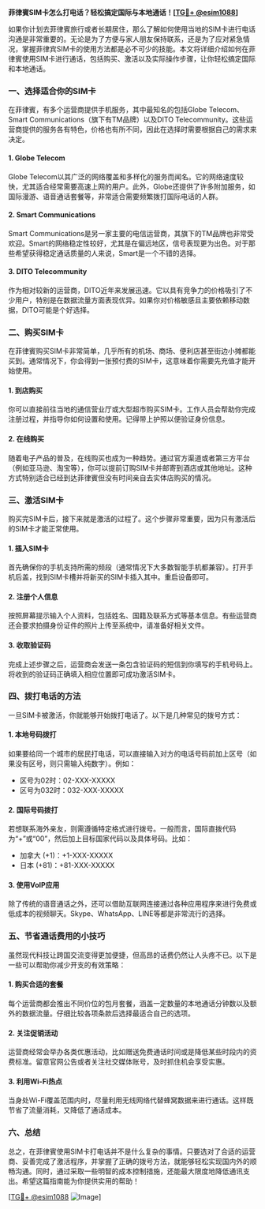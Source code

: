 **菲律賓SIM卡怎么打电话？轻松搞定国际与本地通话！[[TG💪+ @esim1088](https://t.me/s/esim1088)]**

如果你计划去菲律賓旅行或者长期居住，那么了解如何使用当地的SIM卡进行电话沟通是非常重要的。无论是为了方便与家人朋友保持联系，还是为了应对紧急情况，掌握菲律宾SIM卡的使用方法都是必不可少的技能。本文将详细介绍如何在菲律賓使用SIM卡进行通话，包括购买、激活以及实际操作步骤，让你轻松搞定国际和本地通话。

### 一、选择适合你的SIM卡

在菲律賓，有多个运营商提供手机服务，其中最知名的包括Globe Telecom、Smart Communications（旗下有TM品牌）以及DITO Telecommunity。这些运营商提供的服务各有特色，价格也有所不同，因此在选择时需要根据自己的需求来决定。

#### 1. Globe Telecom
Globe Telecom以其广泛的网络覆盖和多样化的服务而闻名。它的网络速度较快，尤其适合经常需要高速上网的用户。此外，Globe还提供了许多附加服务，如国际漫游、语音通话套餐等，非常适合需要频繁拨打国际电话的人群。

#### 2. Smart Communications
Smart Communications是另一家主要的电信运营商，其旗下的TM品牌也非常受欢迎。Smart的网络稳定性较好，尤其是在偏远地区，信号表现更为出色。对于那些希望获得稳定通话质量的人来说，Smart是一个不错的选择。

#### 3. DITO Telecommunity
作为相对较新的运营商，DITO近年来发展迅速。它以具有竞争力的价格吸引了不少用户，特别是在数据流量方面表现优异。如果你对价格敏感且主要依赖移动数据，DITO可能是个好选择。

### 二、购买SIM卡

在菲律賓购买SIM卡非常简单，几乎所有的机场、商场、便利店甚至街边小摊都能买到。通常情况下，你会得到一张预付费的SIM卡，这意味着你需要先充值才能开始使用。

#### 1. 到店购买
你可以直接前往当地的通信营业厅或大型超市购买SIM卡。工作人员会帮助你完成注册过程，并指导你如何设置和使用。记得带上护照以便验证身份信息。

#### 2. 在线购买
随着电子产品的普及，在线购买也成为一种趋势。通过官方渠道或者第三方平台（例如亚马逊、淘宝等），你可以提前订购SIM卡并邮寄到酒店或其他地址。这种方式特别适合已经到达菲律賓但没有时间亲自去实体店购买的情况。

### 三、激活SIM卡

购买完SIM卡后，接下来就是激活的过程了。这个步骤非常重要，因为只有激活后的SIM卡才能正常使用。

#### 1. 插入SIM卡
首先确保你的手机支持所需的频段（通常情况下大多数智能手机都兼容）。打开手机后盖，找到SIM卡槽并将新买的SIM卡插入其中。重启设备即可。

#### 2. 注册个人信息
按照屏幕提示输入个人资料，包括姓名、国籍及联系方式等基本信息。有些运营商还会要求拍摄身份证件的照片上传至系统中，请准备好相关文件。

#### 3. 收取验证码
完成上述步骤之后，运营商会发送一条包含验证码的短信到你填写的手机号码上。将收到的验证码正确填入相应位置即可成功激活SIM卡。

### 四、拨打电话的方法

一旦SIM卡被激活，你就能够开始拨打电话了。以下是几种常见的拨号方式：

#### 1. 本地号码拨打
如果要给同一个城市的居民打电话，可以直接输入对方的电话号码前加上区号（如果没有区号，则只需输入纯数字）。例如：
- 区号为02时：02-XXX-XXXXX
- 区号为032时：032-XXX-XXXXX

#### 2. 国际号码拨打
若想联系海外亲友，则需遵循特定格式进行拨号。一般而言，国际直拨代码为“+”或“00”，然后加上目标国家代码以及具体号码。比如：
- 加拿大 (+1)：+1-XXX-XXXXX
- 日本 (+81)：+81-XXX-XXXXX

#### 3. 使用VoIP应用
除了传统的语音通话之外，还可以借助互联网连接通过各种应用程序来进行免费或低成本的视频聊天。Skype、WhatsApp、LINE等都是非常流行的选择。

### 五、节省通话费用的小技巧

虽然现代科技让跨国交流变得更加便捷，但高昂的话费仍然让人头疼不已。以下是一些可以帮助你减少开支的有效策略：

#### 1. 购买合适的套餐
每个运营商都会推出不同价位的包月套餐，涵盖一定数量的本地通话分钟数以及额外的数据流量。仔细比较各项条款后选择最适合自己的选项。

#### 2. 关注促销活动
运营商经常会举办各类优惠活动，比如赠送免费通话时间或是降低某些时段内的资费标准。留意官网公告或者关注社交媒体账号，及时抓住机会享受实惠。

#### 3. 利用Wi-Fi热点
当身处Wi-Fi覆盖范围内时，尽量利用无线网络代替蜂窝数据来进行通话。这样既节省了流量消耗，又降低了通话成本。

### 六、总结

总之，在菲律賓使用SIM卡打电话并不是什么复杂的事情。只要选对了合适的运营商、妥善完成了激活程序，并掌握了正确的拨号方法，就能够轻松实现国内外的顺畅沟通。同时，通过采取一些明智的成本控制措施，还能最大限度地降低通讯支出。希望这篇指南能为你提供实用的帮助！

[[TG💪+ @esim1088](https://t.me/s/esim1088) ![Image](https://i.postimg.cc/4NQfJmqS/Snipaste-2025-05-13-00-14-12.png)]